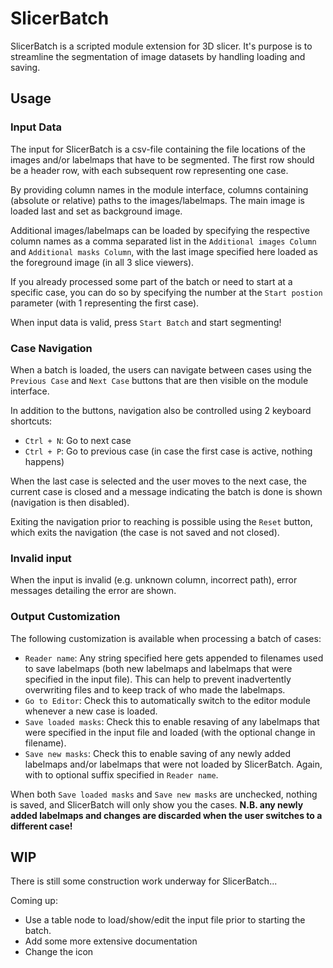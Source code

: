 # SlicerBatch

SlicerBatch is a scripted module extension for 3D slicer. 
It's purpose is to streamline the segmentation of image datasets by handling
loading and saving.

## Usage

### Input Data
The input for SlicerBatch is a csv-file containing the file locations of the images
and/or labelmaps that have to be segmented. The first row should be a header row, with
each subsequent row representing one case.

By providing column names in the module interface, columns containing (absolute or relative)
paths to the images/labelmaps. The main image is loaded last and set as background image.

Additional images/labelmaps can be loaded by specifying the respective column names as a
comma separated list in the `Additional images Column` and `Additional masks Column`, with the
last image specified here loaded as the foreground image (in all 3 slice viewers).

If you already processed some part of the batch or need to start at a specific case, you can
do so by specifying the number at the `Start postion` parameter (with 1 representing the first case).

When input data is valid, press `Start Batch` and start segmenting!

### Case Navigation

When a batch is loaded, the users can navigate between cases using the `Previous Case` and `Next Case`
buttons that are then visible on the module interface.

In addition to the buttons, navigation also be controlled using 2 keyboard shortcuts:
- `Ctrl + N`: Go to next case
- `Ctrl + P`: Go to previous case (in case the first case is active, nothing happens)

When the last case is selected and the user moves to the next case, the current case is closed
and a message indicating the batch is done is shown (navigation is then disabled).

Exiting the navigation prior to reaching is possible using the `Reset` button,
which exits the navigation (the case is not saved and not closed).

### Invalid input

When the input is invalid (e.g. unknown column, incorrect path), error messages
detailing the error are shown.

### Output Customization

The following customization is available when processing a batch of cases:
- `Reader name`: Any string specified here gets appended to filenames used to save labelmaps
  (both new labelmaps and labelmaps that were specified in the input file). This can help to
  prevent inadvertently overwriting files and to keep track of who made the labelmaps.
- `Go to Editor`: Check this to automatically switch to the editor module whenever a new case is loaded.
- `Save loaded masks`: Check this to enable resaving of any labelmaps that were specified in the
  input file and loaded (with the optional change in filename).
- `Save new masks`: Check this to enable saving of any newly added labelmaps and/or labelmaps that
  were not loaded by SlicerBatch. Again, with to optional suffix specified in `Reader name`.
  
When both `Save loaded masks` and `Save new masks` are unchecked, nothing is saved, and SlicerBatch will
only show you the cases. **N.B. any newly added labelmaps and changes are discarded when the user switches
to a different case!**

## WIP

There is still some construction work underway for SlicerBatch...

Coming up:
- Use a table node to load/show/edit the input file prior to starting the batch.
- Add some more extensive documentation
- Change the icon
